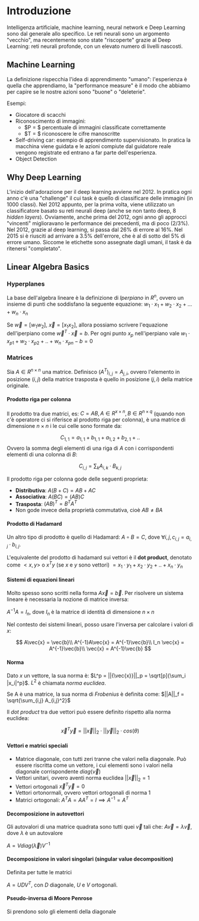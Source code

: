 # Introduzione
Intelligenza artificiale, machine learning, neural network e Deep Learning sono dal generale allo specifico.
Le reti neurali sono un argomento "vecchio", ma recentemente sono state "riscoperte" grazie al Deep Learning: reti neurali profonde, con un elevato numero di livelli nascosti.

## Machine Learning
La definizione rispecchia l'idea di apprendimento "umano": l'esperienza è quella che apprendiamo, la "performance measure" è il modo che abbiamo per capire se le nostre azioni sono "buone" o "deleterie".

Esempi:
- Giocatore di scacchi
- Riconoscimento di immagini:
    - $P = $ percentuale di immagini classificate correttamente
    - $T = $ riconoscere le cifre manoscritte
- Self-driving car: esempio di apprendimento supervisionato. In pratica la macchina viene guidata e le azioni compiute dal guidatore reale vengono registrate ed entrano a far parte dell'esperienza.
- Object Detection

## Why Deep Learning
L'inizio dell'adorazione per il deep learning avviene nel 2012. In pratica ogni anno c'è una "challenge" il cui task è quello di classificare delle immagini (in 1000 classi). Nel 2012 appunto, per la prima volta, viene utilizzato un classificatore basato su reti neurali deep (anche se non tanto deep, 8 *hidden layers*). Ovviamente, anche prima del 2012, ogni anno gli approcci "vincenti" miglioravano le performance dei precedenti, ma di poco (2/3%). Nel 2012, grazie al deep learning, si passa dal 26% di errore al 16%. Nel 2015 si è riusciti ad arrivare a 3.5% dell'errore, che è al di sotto del 5% di errore umano. Siccome le etichette sono assegnate dagli umani, il task è da ritenersi "completato".


## Linear Algebra Basics
### Hyperplanes
La base dell'algebra lineare è la definizione di *Iperpiano* in $R^n$, ovvero un insieme di punti che soddisfano la seguente equazione: $w_1 \cdot x_1 + w_2 \cdot x_2 + ... + w_n \cdot x_n$

Se $\vec{w} = [w_1 w_2]$, $\vec{x} = [x_1 x_2]$, allora possiamo scrivere l'equazione dell'iperpiano come $\vec{w}^T \cdot \vec{x} = b$. Per ogni punto $x_p$  nell'iperpiano vale $w_1\cdot x_{p1} + w_2 \cdot x_{p2}+ .. + w_n \cdot x_{pn} - b = 0$

### Matrices
Sia $A \in R^{n \times n}$ una matrice. Definisco $(A^T)_{i,j} = A_{j,i}$, ovvero l'elemento in posizione $(i,j)$ della matrice trasposta è quello in posizione $(j,i)$ della matrice originale.

#### Prodotto riga per colonna
Il prodotto tra due matrici, es: $C = A B, A \in R^{x\times n}, B \in R^{n \times q}$ (quando non c'è operatore ci si riferisce al prodotto riga per colonna), è una matrice di dimensione $n \times n$ i le cui celle sono formate da:

$$
C_{1,1} = a_{1,1} + b_{1,1} + a_{1,2} + b_{2,1} + ..
$$
Ovvero la somma degli elementi di una riga di $A$ con i corrispondenti elementi di una colonna di $B$:

$$
C_{i,j} = \sum_k A_{i,k} \cdot B_{k,j}
$$

Il prodotto riga per colonna gode delle seguenti proprieta:
- **Distributiva**: $A(B+C) = AB + AC$
- **Associativa**: $A(BC) = (AB)C$
- **Trasposta**: $(AB)^T = B^T A^T$
- Non gode invece della proprietà commutativa, cioè $AB \ne BA$

#### Prodotto di Hadamard
Un altro tipo di prodotto è quello di Hadamard: $A \circ B = C$, dove $\forall i,j, c_{i,j} = a_{i,j} \cdot b_{i,j}$.

L'equivalente del prodotto di hadamard sui vettori è il **dot product**, denotato come $<x,y>$ o $x^Ty$ (se $x$ e $y$ sono vettori) $= x_1 \cdot y_1 + x_2 \cdot y_2 + .. + x_n \cdot y_n$

#### Sistemi di equazioni lineari
Molto spesso sono scritti nella forma $A \vec{x} = \vec{b}$.
Per risolvere un sistema lineare è necessaria la nozione di matrice inversa:

$A^{-1} A = I_n$, dove $I_n$ è la matrice di identità di dimensione $n \times n$

Nel contesto dei sistemi lineari, posso usare l'inversa per calcolare i valori di $x$:

$$
A\vec{x} = \vec{b}\\
A^{-1}A\vec{x} = A^{-1}\vec{b}\\
I_n \vec{x} = A^{-1}\vec{b}\\
\vec{x} = A^{-1}\vec{b}
$$

#### Norma
Dato $x$ un vettore, la sua norma è:
$L^p = ||{\vec{x}}||_p = \sqrt[p]{\sum_i |x_i|^p}$. $L^2$ è chiamata *norma euclidea*.

Se A è una matrice, la sua norma di *Frobenius* è definita come:
$||A||_f = \sqrt{\sum_{i,j} A_{i,j}^2}$

Il *dot product* tra due vettori può essere definito rispetto alla norma euclidea:

$$
\vec{x}^T \vec{y} = ||\vec{x}||_2 \cdot ||\vec{y}||_2 \cdot cos(\theta)
$$

#### Vettori e matrici speciali
- Matrice diagonale, con tutti zeri tranne che valori nella diagonale. Può essere riscritta come un vettore, i cui elementi sono i valori nella diagonale corrispondente $diag(\vec{v})$
- Vettori unitari, ovvero aventi norma euclidea $||\vec{x}||_2 = 1$
- Vettori ortogonali $\vec{x}^T\vec{y} = 0$
- Vettori ortonormali, ovvero vettori ortogonali di norma 1
- Matrici ortogonali: $A^TA = AA^T = I \implies A^{-1} = A^T$

#### Decomposizione in autovettori
Gli autovalori di una matrice quadrata sono tutti quei $\vec{v}$ tali che:
$A\vec{v} = \lambda \vec{v}$, dove $\lambda$ è un autovalore

$A = V diag(\vec{\lambda}) V^{-1}$

#### Decomposizione in valori singolari (singular value decomposition)
Definita per tutte le matrici

$A = U D V^T$, con $D$ diagonale, $U$ e $V$ ortogonali. 

#### Pseudo-inversa di Moore Penrose
Si prendono solo gli elementi della diagonale